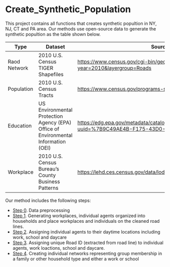 # Create_Synthetic_Population

This project contains all functions that creates synthetic popultion in NY, NJ, CT and PA area. Our methods use open-source data to generate the synthetic popultion as the table shown below.

|      Type     |     Dataset   | Source |
| ------------- | ------------- | ------------ |
| Raod Network | 2010 U.S. Census TIGER Shapefiles  | https://www.census.gov/cgi-bin/geo/shapefiles/index.php?year=2010&layergroup=Roads |
|  Population  | 2010 U.S. Census Tracts  | https://www.census.gov/programs-surveys/geography.html |
|  Education   |US Environmental Protection Agency (EPA) Office of Environmental Information (OEI) | https://edg.epa.gov/metadata/catalog/search/resource/details.page?uuid=%7B9C49AE4B-F175-43D0-BCC6-A928FF54C329%7D |
|  Workplace   |2010 U.S. Census Bureau’s County Business Patterns | https://lehd.ces.census.gov/data/lodes/LODES7/ |


Our method includes the following steps:
* [Step 0](https://nbviewer.jupyter.org/gist/oztalha/a1c167f3879c5b95f721acef791c8111#Preprocessing). Data preprocessing
* [Step 1](https://github.com/njiang8/Create_Synthetic_Population/blob/master/1_Creat_Individuals.ipynb).	Generating workplaces, individual agents organized into households and place workplaces and  individuals on the cleaned road lines. 
* [Step 2](https://github.com/njiang8/Create_Synthetic_Population/blob/master/2_Assign_Kids_School_Daycare_Unique_IDs.ipynb).	Assigning individual agents to their daytime locations including work, school and daycare
* [Step 3](https://github.com/njiang8/Create_Synthetic_Population/blob/master/3_Assign%20RID.ipynb).  Assigning unique Road ID (extracted from road line) to individual agents, work loactions, school and daycare.
* [Step 4](https://github.com/njiang8/Create_Synthetic_Population/blob/master/4_Create_Networks.ipynb).	Creating individual networks representing group membership in a family or other household type and either a work or school

